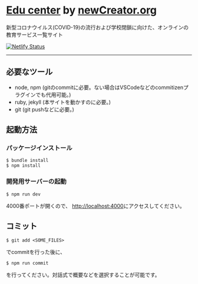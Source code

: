 # [Edu center](http://edu-center.new.or.jp/) by [newCreator.org](https://new.or.jp)

新型コロナウイルス(COVID-19)の流行および学校閉鎖に向けた、オンラインの教育サービス一覧サイト

[![Netlify Status](https://api.netlify.com/api/v1/badges/5d67d08f-2b13-476e-88bf-d2655b5f0394/deploy-status)](https://app.netlify.com/sites/edu-center/deploys)

---

## 必要なツール

- node, npm (gitのcommitに必要。ない場合はVSCodeなどのcommitizenプラグインでも代用可能。)
- ruby, jekyll (本サイトを動かすのに必要。)
- git (git pushなどに必要。)

## 起動方法

### パッケージインストール

```
$ bundle install
$ npm install
```

### 開発用サーバーの起動

```
$ npm run dev
```

4000番ポートが開くので、 [http://localhost:4000](http://localhost:4000)にアクセスしてください。

## コミット

```
$ git add <SOME_FILES>
```

でcommitを行った後に、

```
$ npm run commit
```

を行ってください。対話式で概要などを選択することが可能です。
